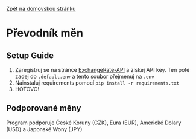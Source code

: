 [Zpět na domovskou stránku](../README.md)
# Převodník měn
## Setup Guide
1. Zaregistruj se na stránce [ExchangeRate-API](https://www.exchangerate-api.com/) a získej API key. Ten poté zadej do `.default.env` a tento soubor přejmenuj na `.env`
1. Nainstaluj requirements pomocí `pip install -r requirements.txt`
1. HOTOVO!
## Podporované měny
Program podporuje České Koruny (CZK), Eura (EUR), Americké Dolary (USD) a Japonské Wony (JPY)